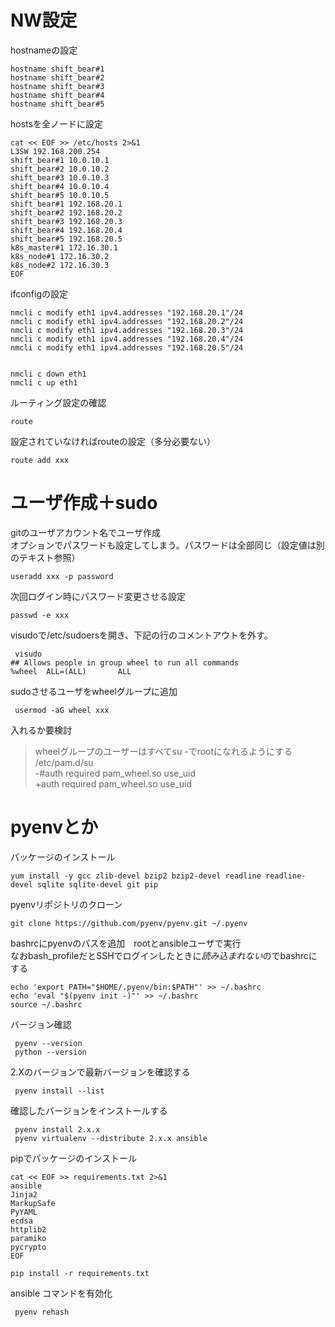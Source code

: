 # NW設定
hostnameの設定
```
hostname shift_bear#1
hostname shift_bear#2
hostname shift_bear#3
hostname shift_bear#4
hostname shift_bear#5
```

hostsを全ノードに設定
```
cat << EOF >> /etc/hosts 2>&1
L3SW 192.168.200.254
shift_bear#1 10.0.10.1
shift_bear#2 10.0.10.2
shift_bear#3 10.0.10.3
shift_bear#4 10.0.10.4
shift_bear#5 10.0.10.5
shift_bear#1 192.168.20.1
shift_bear#2 192.168.20.2
shift_bear#3 192.168.20.3
shift_bear#4 192.168.20.4
shift_bear#5 192.168.20.5
k8s_master#1 172.16.30.1
k8s_node#1 172.16.30.2
k8s_node#2 172.16.30.3
EOF
```

ifconfigの設定
```
nmcli c modify eth1 ipv4.addresses "192.168.20.1"/24 
nmcli c modify eth1 ipv4.addresses "192.168.20.2"/24 
nmcli c modify eth1 ipv4.addresses "192.168.20.3"/24 
nmcli c modify eth1 ipv4.addresses "192.168.20.4"/24 
nmcli c modify eth1 ipv4.addresses "192.168.20.5"/24 


nmcli c down eth1
nmcli c up eth1
```

ルーティング設定の確認
```
route
```

設定されていなければrouteの設定（多分必要ない）
```
route add xxx
```


# ユーザ作成＋sudo
gitのユーザアカウント名でユーザ作成  
オプションでパスワードも設定してしまう。パスワードは全部同じ（設定値は別のテキスト参照）
```
useradd xxx -p password
```

次回ログイン時にパスワード変更させる設定
```
passwd -e xxx
```
 
visudoで/etc/sudoersを開き、下記の行のコメントアウトを外す。
```
 visudo
## Allows people in group wheel to run all commands
%wheel  ALL=(ALL)       ALL
```

sudoさせるユーザをwheelグループに追加
```
 usermod -aG wheel xxx
```

入れるか要検討
> wheelグループのユーザーはすべてsu -でrootになれるようにする  
> /etc/pam.d/su  
> -#auth            required        pam_wheel.so use_uid  
> +auth            required        pam_wheel.so use_uid  



# pyenvとか
パッケージのインストール
```
yum install -y gcc zlib-devel bzip2 bzip2-devel readline readline-devel sqlite sqlite-devel git pip
```

pyenvリポジトリのクローン
```
git clone https://github.com/pyenv/pyenv.git ~/.pyenv
```

bashrcにpyenvのパスを追加　rootとansibleユーザで実行  
なおbash_profileだとSSHでログインしたときに*読み込まれない*のでbashrcにする
```
echo 'export PATH="$HOME/.pyenv/bin:$PATH"' >> ~/.bashrc
echo 'eval "$(pyenv init -)"' >> ~/.bashrc
source ~/.bashrc
```

バージョン確認
```
 pyenv --version
 python --version
```

2.Xのバージョンで最新バージョンを確認する
```
 pyenv install --list
```

確認したバージョンをインストールする
```
 pyenv install 2.x.x
 pyenv virtualenv --distribute 2.x.x ansible
```

pipでパッケージのインストール
```
cat << EOF >> requirements.txt 2>&1
ansible
Jinja2
MarkupSafe
PyYAML
ecdsa
httplib2
paramiko
pycrypto
EOF

pip install -r requirements.txt
```

ansible コマンドを有効化
```
 pyenv rehash
```



